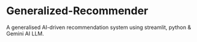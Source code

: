# Generalized-Recommender
A generalised AI-driven recommendation system using streamlit, python &amp; Gemini AI LLM.
